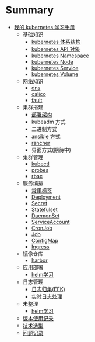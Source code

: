 # Summary

* [我的 kubernetes 学习手册](README.md)
    * 基础知识
        * [kubernetes 体系结构](basic/architecture.md)
        * [kubernetes API 对象](basic/api.md)
        * [kubernetes Namespace](basic/namespace.md)
        * [kubernetes Node](basic/node.md)
        * [kubernetes Service](basic/service.md)
        * [kubernetes Volume](basic/volume.md)
    * 网络知识
        * [dns](network/dns.md)
        * [calico](network/calico.md)
        * [fault](network/fault.md)
    * 集群搭建
        * [部署架构](install/deployment_architecture.md)
        * kubeadm 方式
        * 二进制方式
        * [ansible 方式](install/ansible.md)
        * [rancher](install/rancher.md)
        * 界面方式(期待中)
    * 集群管理
        * [kubectl](manage/kubectl.md)
        * [probes](manage/probes.md)
        * [rbac](manage/rbac.md)
    * 服务编排
        * [常用标签](compose/common_label.md)
        * [Deployment](compose/Deployment.md)
        * [Secret](compose/Secret.md)
        * [Statefulset](compose/Statefulset.md)
        * [DaemonSet](compose/DaemonSet.md)
        * [ServiceAccount](compose/ServiceAccount.md)
        * [CronJob](compose/CronJob.md)
        * [Job](compose/Job.md)
        * [ConfigMap](compose/ConfigMap.md)
        * [Ingress](compose/Ingress.md)
    * 镜像仓库
        * [harbor](registry/harbor.md)
    * 应用部署
        * [helm学习](app_deployment/helm.md)
    * 日志管理
        * [日志归集(EFK)](log_manager/efk.md)
        * [实时日志处理](log_manager/real_time_log.md)
    * 未整理
        * [helm学习](temp/helm.md)
    * [版本使用记录](version_record.md)
    * [技术选型](technology_selection.md)
    * [问题记录](qa.md)

